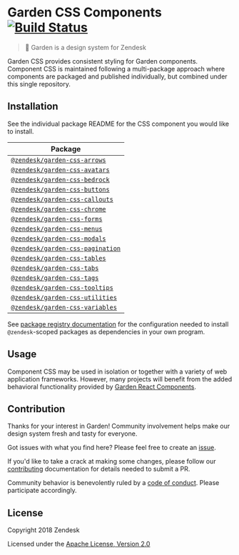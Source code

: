 # Garden CSS Components [![Build Status](https://travis-ci.com/zendeskgarden/css-components.svg?token=dDt9s6smCMgz269xNbpz&branch=master)](https://travis-ci.com/zendeskgarden/css-components)

> :seedling: Garden is a design system for Zendesk

Garden CSS provides consistent styling for Garden components. Component
CSS is maintained following a multi-package approach where components
are packaged and published individually, but combined under this single
repository.

## Installation

See the individual package README for the CSS component you would like
to install.

Package |
------- |
[`@zendesk/garden-css-arrows`](packages/arrows) |
[`@zendesk/garden-css-avatars`](packages/avatars) |
[`@zendesk/garden-css-bedrock`](packages/bedrock) |
[`@zendesk/garden-css-buttons`](packages/buttons) |
[`@zendesk/garden-css-callouts`](packages/callouts) |
[`@zendesk/garden-css-chrome`](packages/chrome) |
[`@zendesk/garden-css-forms`](packages/forms) |
[`@zendesk/garden-css-menus`](packages/menus) |
[`@zendesk/garden-css-modals`](packages/modals) |
[`@zendesk/garden-css-pagination`](packages/pagination) |
[`@zendesk/garden-css-tables`](packages/tables) |
[`@zendesk/garden-css-tabs`](packages/tabs) |
[`@zendesk/garden-css-tags`](packages/tags) |
[`@zendesk/garden-css-tooltips`](packages/tooltips) |
[`@zendesk/garden-css-utilities`](packages/utilities) |
[`@zendesk/garden-css-variables`](packages/variables) |

See [package registry
documentation](https://github.com/zendeskgarden/LANDSCAPE/wiki/Package-Registry)
for the configuration needed to install `@zendesk`-scoped packages as
dependencies in your own program.

## Usage

Component CSS may be used in isolation or together with a variety of web
application frameworks. However, many projects will benefit from the
added behavioral functionality provided by [Garden React
Components](https://github.com/zendeskgarden/react-components).

## Contribution

Thanks for your interest in Garden! Community involvement helps make our
design system fresh and tasty for everyone.

Got issues with what you find here? Please feel free to create an
[issue](https://github.com/zendeskgarden/css-components/issues/new).

If you'd like to take a crack at making some changes, please follow our
[contributing](.github/CONTRIBUTING.md) documentation for details
needed to submit a PR.

Community behavior is benevolently ruled by a [code of
conduct](.github/CODE_OF_CONDUCT.md). Please participate accordingly.

## License

Copyright 2018 Zendesk

Licensed under the [Apache License, Version 2.0](.github/LICENSE.md)
